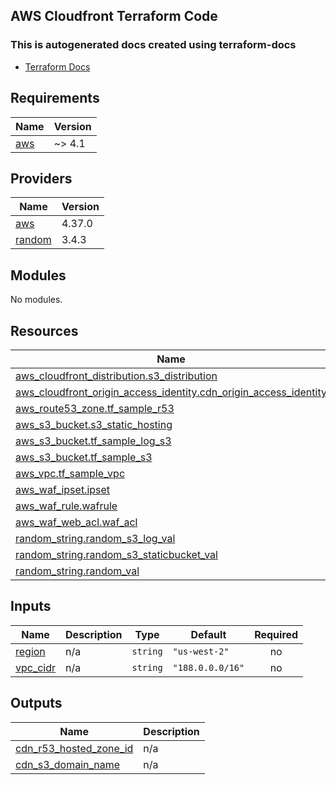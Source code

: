 ## AWS Cloudfront Terraform Code

### This is autogenerated docs created using terraform-docs
- [Terraform Docs](https://github.com/terraform-docs/terraform-docs/)

<!-- BEGIN_TF_DOCS -->
## Requirements

| Name | Version |
|------|---------|
| <a name="requirement_aws"></a> [aws](#requirement\_aws) | ~> 4.1 |

## Providers

| Name | Version |
|------|---------|
| <a name="provider_aws"></a> [aws](#provider\_aws) | 4.37.0 |
| <a name="provider_random"></a> [random](#provider\_random) | 3.4.3 |

## Modules

No modules.

## Resources

| Name | Type |
|------|------|
| [aws_cloudfront_distribution.s3_distribution](https://registry.terraform.io/providers/hashicorp/aws/latest/docs/resources/cloudfront_distribution) | resource |
| [aws_cloudfront_origin_access_identity.cdn_origin_access_identity](https://registry.terraform.io/providers/hashicorp/aws/latest/docs/resources/cloudfront_origin_access_identity) | resource |
| [aws_route53_zone.tf_sample_r53](https://registry.terraform.io/providers/hashicorp/aws/latest/docs/resources/route53_zone) | resource |
| [aws_s3_bucket.s3_static_hosting](https://registry.terraform.io/providers/hashicorp/aws/latest/docs/resources/s3_bucket) | resource |
| [aws_s3_bucket.tf_sample_log_s3](https://registry.terraform.io/providers/hashicorp/aws/latest/docs/resources/s3_bucket) | resource |
| [aws_s3_bucket.tf_sample_s3](https://registry.terraform.io/providers/hashicorp/aws/latest/docs/resources/s3_bucket) | resource |
| [aws_vpc.tf_sample_vpc](https://registry.terraform.io/providers/hashicorp/aws/latest/docs/resources/vpc) | resource |
| [aws_waf_ipset.ipset](https://registry.terraform.io/providers/hashicorp/aws/latest/docs/resources/waf_ipset) | resource |
| [aws_waf_rule.wafrule](https://registry.terraform.io/providers/hashicorp/aws/latest/docs/resources/waf_rule) | resource |
| [aws_waf_web_acl.waf_acl](https://registry.terraform.io/providers/hashicorp/aws/latest/docs/resources/waf_web_acl) | resource |
| [random_string.random_s3_log_val](https://registry.terraform.io/providers/hashicorp/random/latest/docs/resources/string) | resource |
| [random_string.random_s3_staticbucket_val](https://registry.terraform.io/providers/hashicorp/random/latest/docs/resources/string) | resource |
| [random_string.random_val](https://registry.terraform.io/providers/hashicorp/random/latest/docs/resources/string) | resource |

## Inputs

| Name | Description | Type | Default | Required |
|------|-------------|------|---------|:--------:|
| <a name="input_region"></a> [region](#input\_region) | n/a | `string` | `"us-west-2"` | no |
| <a name="input_vpc_cidr"></a> [vpc\_cidr](#input\_vpc\_cidr) | n/a | `string` | `"188.0.0.0/16"` | no |

## Outputs

| Name | Description |
|------|-------------|
| <a name="output_cdn_r53_hosted_zone_id"></a> [cdn\_r53\_hosted\_zone\_id](#output\_cdn\_r53\_hosted\_zone\_id) | n/a |
| <a name="output_cdn_s3_domain_name"></a> [cdn\_s3\_domain\_name](#output\_cdn\_s3\_domain\_name) | n/a |
<!-- END_TF_DOCS -->